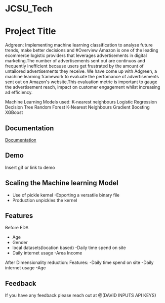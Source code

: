 # JCSU_Tech

# Project Title
Adgreen: Implementing machine learning classification to analyse future trends, make better decisions and 
#Overview
Amazon is one of the leading ecommerce logistic providers that leverages advertisements in digital marketing.The number of advertisements sent out are continuos and frequently inefficient because users get frustrated by the amount of untailored advertisements they receive. We have come up with Adgreen, a machine learning framework to evaluate the perfomance of advertisements sent out on Amazon's website.This evaluation metric is important to gauge the advertisement reach, impact on customer engagement whilst increasing ad efficiency.

Machine Learning Models used:
K-nearest neighbours
Logistic Regression
Decision Tree
Random Forest
K-Nearest Neighbours
Gradient Boosting
XGBoost

## Documentation

[Documentation](https://linktodocumentation)




## Demo

Insert gif or link to demo



## Scaling the Machine learning Model

- Use of pickle kernel
-Exporting a versatile binary file 
- Production unpickles the kernel

## Features
Before EDA
- Age
- Gender
- local datasets(location based)
-Daily time spend on site
- Daily internet usage
-Area Income

After Dimensionality reduction:
Features:
-Daily time spend on site
-Daily internet usage
-Age


## Feedback

If you have any feedback please reach out at @(DAVID INPUTS API KEYS)

